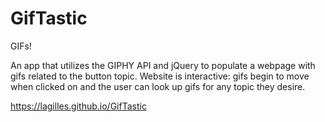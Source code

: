 # GifTastic

GIFs!

An app that utilizes the GIPHY API and jQuery to populate a webpage with gifs related to the button topic. Website is interactive: gifs begin to move when clicked on and the user can look up gifs for any topic they desire.

https://lagilles.github.io/GifTastic
